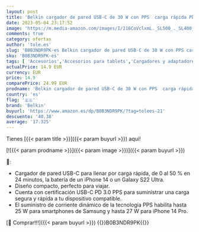 ```yaml
---
layout: post
title: 'Belkin cargador de pared USB-C de 30 W con PPS  carga rápida PD 3.0 con certificación USB-IF para iPhone 14/14 Plus  Pro/Max  mini  Galaxy  S23  Ultra  Plus  iPad  Tab S7  AirPods  MacBook Air y otros'
date: 2023-05-04 23:17:52
image: 'https://m.media-amazon.com/images/I/216CoVclxmL._SL500_._SL400_.jpg'
comments: true
category: ofertas
author: 'tole.es'
slug: 'B0B3NDR9PK-es Belkin cargador de pared USB-C de 30 W con PPS carga...'
sku: 'B0B3NDR9PK-es'
tags: [ 'Accesorios','Accesorios para tablets','Cargadores y adaptadores para tablets','Informática','belkin','ipad','iphone','🇪🇸', ]
actualPrice: 14.9 EUR
currency: EUR
price: 14.9
comparePrice: 24.99 EUR
prodname: 'Belkin cargador de pared USB-C de 30 W con PPS  carga rápida PD 3.0 con certificación USB-IF para iPhone 14/14 Plus  Pro/Max  mini  Galaxy  S23  Ultra  Plus  iPad  Tab S7  AirPods  MacBook Air y otros'
country: 'es'
flag: '🇪🇸'
brand: 'Belkin'
buyurl: 'https://www.amazon.es/dp/B0B3NDR9PK/?tag=tolees-21'
descuento: '40.38'
average: '17.325'
---
```


Tienes [{{< param title >}}]({{< param buyurl >}}) aqui!

[![{{< param prodname >}}]({{< param image >}})]({{< param buyurl >}})

🔎:

- Cargador de pared USB-C para llenar por carga rápida, de 0 al 50 % en 24 minutos, la batería de un iPhone 14 o un Galaxy S22 Ultra.
- Diseño compacto, perfecto para viajar.
- Cuenta con certificación USB-C PD 3.0 PPS para suministrar una carga segura y rápida a tu dispositivo compatible.
- El suministro de corriente dinámico de la tecnología PPS habilita hasta 25 W para smartphones de Samsung y hasta 27 W para iPhone 14 Pro.

[🛒 Comprar!!!]({{< param buyurl >}})
{{<world>}}B0B3NDR9PK{{</world>}}
